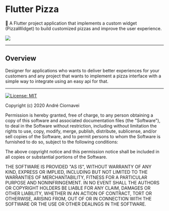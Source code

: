 # Flutter Pizza

🚀 A Flutter project application that implements a custom widget (PizzaWidget) to build customized pizzas and improve the user experience.

![](https://github.com/andreciornavei/images/blob/master/flutter_pizza/pizza_planet_presentation.gif?raw=true)

---

## Overview
Designer for applications who wants to deliver better experiences for your customers and any project that wants to implement a pizza interface with a simple way to integrate using an easy api for that.


---

[![License: MIT](https://img.shields.io/badge/license-MIT-purple.svg)](https://github.com/andreciornavei/flutter-pizza/blob/master/LICENSE)

Copyright (c) 2020 André Ciornavei

Permission is hereby granted, free of charge, to any person obtaining a copy
of this software and associated documentation files (the "Software"), to deal
in the Software without restriction, including without limitation the rights
to use, copy, modify, merge, publish, distribute, sublicense, and/or sell
copies of the Software, and to permit persons to whom the Software is
furnished to do so, subject to the following conditions:

The above copyright notice and this permission notice shall be included in all
copies or substantial portions of the Software.

THE SOFTWARE IS PROVIDED "AS IS", WITHOUT WARRANTY OF ANY KIND, EXPRESS OR
IMPLIED, INCLUDING BUT NOT LIMITED TO THE WARRANTIES OF MERCHANTABILITY,
FITNESS FOR A PARTICULAR PURPOSE AND NONINFRINGEMENT. IN NO EVENT SHALL THE
AUTHORS OR COPYRIGHT HOLDERS BE LIABLE FOR ANY CLAIM, DAMAGES OR OTHER
LIABILITY, WHETHER IN AN ACTION OF CONTRACT, TORT OR OTHERWISE, ARISING FROM,
OUT OF OR IN CONNECTION WITH THE SOFTWARE OR THE USE OR OTHER DEALINGS IN THE
SOFTWARE.
